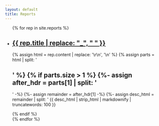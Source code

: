 ```yaml
---
layout: default
title: Reports
---
```


<ul>
{% for rep in site.reports %}
  <li class="report-item">
    <h2 class="report-title">
      <a href="{{ rep.url | relative_url }}">
        {{ rep.title | replace: "_", " " }}
      </a>
    </h2>
    {% assign html         = rep.content | replace: '\r\n', '\n' %}
    {% assign parts        = html | split: '<h2 id="1-motivation-of-the-paper">' %}
    {% if parts.size > 1 %}
      {%- assign after_hdr = parts[1] | split: '</h2>' -%}
      {%- assign remainder = after_hdr[1] -%}
      {%- assign desc_html = remainder | split: '<h2' | first -%}
      <p class="report-description">
        {{ desc_html | strip_html | markdownify | truncatewords: 100 }}
      </p>
    {% endif %}
  </li>
{% endfor %}
</ul>
